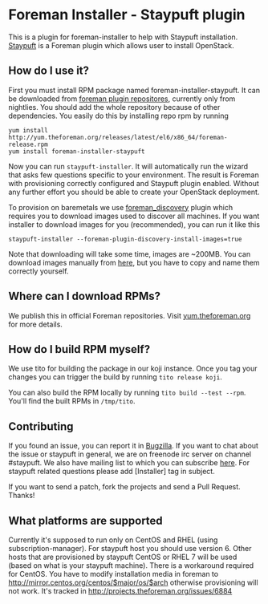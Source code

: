 # Foreman Installer - Staypuft plugin

This is a plugin for foreman-installer to help with Staypuft installation.
[Staypuft](https://github.com/theforeman/staypuft) is a Foreman plugin which allows user to install OpenStack.

## How do I use it?

First you must install RPM package named foreman-installer-staypuft. It can be
downloaded from [foreman plugin repositores](http://yum.theforeman.org/plugins/),
currently only from nightlies. You should add the whole repository because of 
other dependencies. You easily do this by installing repo rpm by running

```
yum install http://yum.theforeman.org/releases/latest/el6/x86_64/foreman-release.rpm
yum install foreman-installer-staypuft
```

Now you can run `staypuft-installer`. It will automatically run the wizard 
that asks few questions specific to your environment. The result is Foreman 
with provisioning correctly configured and Staypuft plugin enabled. 
Without any further effort you should be able to create your OpenStack 
deployment.

To provision on baremetals we use [foreman_discovery](https://github.com/theforeman/foreman_discovery) plugin which requires 
you to download images used to discover all machines. If you want installer to 
download images for you (recommended), you can run it like this

```
staypuft-installer --foreman-plugin-discovery-install-images=true
```

Note that downloading will take some time, images are ~200MB. You can download images manually
from [here](http://downloads.theforeman.org/discovery/), but you have to copy and name them correctly yourself.

## Where can I download RPMs?

We publish this in official Foreman repositories. Visit [yum.theforeman.org](http://yum.theforeman.org/) for more details.

## How do I build RPM myself?

We use tito for building the package in our koji instance. Once you tag your changes
you can trigger the build by running ```tito release koji```.

You can also build the RPM locally by running ```tito build --test
--rpm```. You'll find the built RPMs in ```/tmp/tito```.

## Contributing

If you found an issue, you can report it in [Bugzilla](https://bugzilla.redhat.com/buglist.cgi?component=rhel-osp-installer&list_id=2872876&product=Red%20Hat%20OpenStack).
If you want to chat about the issue or staypuft in general, we are on freenode
irc server on channel #staypuft. We also have mailing list to which you can
subscribe [here](https://www.redhat.com/mailman/listinfo/rdo-list). For staypuft
related questions please add [Installer] tag in subject.

If you want to send a patch, fork the projects and send a Pull Request. Thanks!

## What platforms are supported

Currently it's supposed to run only on CentOS and RHEL (using subscription-manager). 
For staypuft host you should use version 6. Other hosts that are provisioned by 
staypuft CentOS or RHEL 7 will be used (based on what is your staypuft machine). 
There is a workaround required for CentOS. You have to modify installation media 
in foreman to http://mirror.centos.org/centos/$major/os/$arch otherwise provisioning will 
not work. It's tracked in http://projects.theforeman.org/issues/6884
